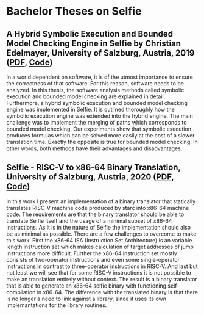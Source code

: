 # Bachelor Theses on Selfie

## A Hybrid Symbolic Execution and Bounded Model Checking Engine in Selfie by Christian Edelmayer, University of Salzburg, Austria, 2019 ([PDF](bachelor_thesis_edelmayer.pdf), [Code](https://github.com/cksystemsteaching/selfie/tree/bachelor_thesis_edelmayer))

In a world dependent on software, it is of the utmost importance to ensure the correctness of that software. For this reason, software needs to be analyzed. In this thesis, the software analysis methods called symbolic execution and bounded model checking are explained in detail. Furthermore, a hybrid symbolic execution and bounded model checking engine was implemented in Selfie. It is outlined thoroughly how the symbolic execution engine was extended into the hybrid engine. The main challenge was to implement the merging of paths which corresponds to bounded model checking. Our experiments show that symbolic execution produces formulas which can be solved more easily at the cost of a slower translation time. Exactly the opposite is true for bounded model checking. In other words, both methods have their advantages and disadvantages.


## Selfie - RISC-V to x86-64 Binary Translation, University of Salzburg, Austria, 2020 ([PDF](bachelor_thesis_kollert.pdf), [Code](https://github.com/cksystemsteaching/selfie/tree/RISC-V-to-x86))

In this work I present an implementation of a binary translator that statically translates RISC-V machine code produced by starc into x86-64 machine code. The requirements are that the binary translator should be able to translate Selfie itself and the usage of a minimal subset of x86-64 instructions. As it is in the nature of Selfie the implementation should also be as minimal as possible. There are a few challenges to overcome to make this work. First the x86-64 ISA (Instruction Set Architecture) is an variable length instruction set which makes calculation of target addresses of jump instructions more difficult. Further the x86-64 instruction set mostly consists of two-operator instructions and even some single-operator instructions in contrast to three-operator instructions in RISC-V. And last but not least we will see that for some RISC-V instructions it is not possible to make an translation entirely without context. The result is a binary translator that is able to generate an x86-64 selfie binary with functioning self-compilation in x86-64. The difference with the translated binary is that there is no longer a need to link against a library, since it uses its own implemantations for the library routines.